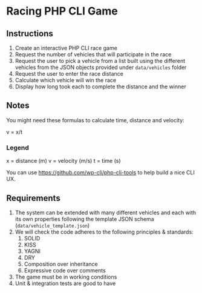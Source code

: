 Racing PHP CLI Game
===

## Instructions

1. Create an interactive PHP CLI race game
2. Request the number of vehicles that will participate in the race
3. Request the user to pick a vehicle from a list built using the different vehicles from the JSON objects provided under `data/vehicles` folder
4. Request the user to enter the race distance
5. Calculate which vehicle will win the race
6. Display how long took each to complete the distance and the winner

## Notes

You might need these formulas to calculate time, distance and velocity:

v = x/t

### Legend

x = distance (m)
v = velocity (m/s)
t = time (s)

You can use https://github.com/wp-cli/php-cli-tools to help build a nice CLI UX.

## Requirements

1. The system can be extended with many different vehicles and each with its own properties following the template JSON schema (`data/vehicle_template.json`)
2. We will check the code adheres to the following principles & standards:
   1. SOLID
   2. KISS
   3. YAGNI
   4. DRY
   5. Composition over inheritance
   6. Expressive code over comments
3. The game must be in working conditions
4. Unit & integration tests are good to have